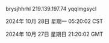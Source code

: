 brysjhhrhl 219.139.197.74 yqqlmgsycl

2024年 10月 28日 星期一 05:20:02 CST

2024年 10月 27日 星期日 21:20:02 GMT
